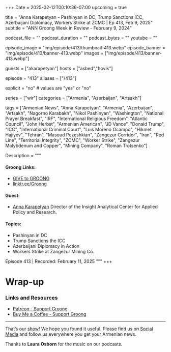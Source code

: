 +++
Date = 2025-02-12T00:10:36-07:00
upcoming = true

title = "Anna Karapetyan - Pashinyan in DC, Trump Sanctions ICC, Azerbaijani Diplomacy, Workers Strike at ZCMC | Ep 413, Feb 9, 2025"
subtitle = "ANN Groong Week in Review - February 9, 2024"

podcast_file = ""
podcast_duration = ""
podcast_bytes = ""
youtube = ""

episode_image = "img/episode/413/thumbnail-413.webp"
episode_banner = "img/episode/413/banner-413.webp"
images = ["img/episode/413/banner-413.webp"]

guests = ["akarapetyan"]
hosts = ["asbed","hovik"]

episode = "413"
aliases = ["/413"]

explicit = "no" # values are "yes" or "no"

series = ["wir"]
categories = ["Armenia", "Azerbaijan", "Artsakh"]

tags = ["Armenian News", "Anna Karapetyan", "Armenia", "Azerbaijan", "Artsakh", "Nagorno Karabakh", "Nikol Pashinyan", "Washington", "National Prayer Breakfast", "IRF", "International Religious Freedom", "Atlantic Council", "John Herbst", "Armenian American", "JD Vance", "Donald Trump", "ICC", "International Criminal Court", "Luis Moreno Ocampo", "Hikmet Hajiyev", "Tehran", "Masoud Pezeshkian", "Zangezur Corridor", "Iran", "Red Line", "Territorial Integrity", "ZCMC", "Worker Strike", "Zangezur Molybdenum and Copper", "Mining Company", "Roman Trotsenko"]


Description = """

#### Groong Links:
* [GIVE to GROONG](https://podcasts.groong.org/donate)
* [linktr.ee/Groong](https://linktr.ee/groong)

#### Guest:
* [Anna Karapetyan](/guest/akarapetyan) Director of the Insight Analytical Center for Applied Policy and Research.

#### Topics:
* Pashinyan in DC
* Trump Sanctions the ICC
* Azerbaijani Diplomacy in Action
* Workers Strike at Zangezur Mining Co.

Episode 413 | Recorded: February 11, 2025
"""
+++



# Wrap-up

### **Links and Resources**

* [Patreon - Support Groong](https://www.patreon.com/ann_groong)
* [Buy Me a Coffee - Support Groong](https://www.buymeacoffee.com/groong)

---

That’s our [show](https://podcasts.groong.org/)! We hope you found it useful. Please find us on [Social Media](https://linktr.ee/groong) and follow us everywhere you get your Armenian news.

Thanks to **Laura Osborn** for the music on our podcasts.
